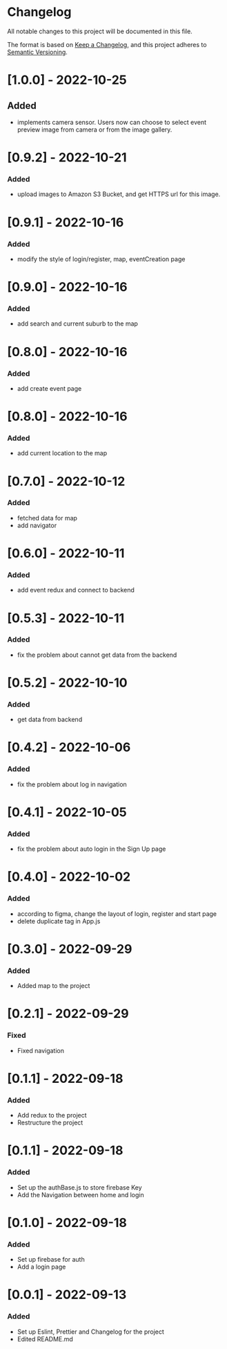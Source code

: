 # Changelog
All notable changes to this project will be documented in this file.

The format is based on [Keep a Changelog](https://keepachangelog.com/en/1.0.0/),
and this project adheres to [Semantic Versioning](https://semver.org/spec/v2.0.0.html).

# [1.0.0] - 2022-10-25
## Added
- implements camera sensor. Users now can choose to select event preview image from camera or from the image gallery.

# [0.9.2] - 2022-10-21

### Added

- upload images to Amazon S3 Bucket, and get HTTPS url for this image.

# [0.9.1] - 2022-10-16

### Added

- modify the style of login/register, map, eventCreation page

# [0.9.0] - 2022-10-16

### Added

- add search and current suburb to the map

# [0.8.0] - 2022-10-16

### Added

- add create event page


# [0.8.0] - 2022-10-16

### Added

- add current location to the map

# [0.7.0] - 2022-10-12

### Added

- fetched data for map
- add navigator 

# [0.6.0] - 2022-10-11

### Added

- add event redux and connect to backend 

# [0.5.3] - 2022-10-11

### Added

- fix the problem about cannot get data from the backend


# [0.5.2] - 2022-10-10

### Added

- get data from backend


# [0.4.2] - 2022-10-06

### Added

- fix the problem about log in navigation

# [0.4.1] - 2022-10-05

### Added

- fix the problem about auto login in the Sign Up page


# [0.4.0] - 2022-10-02

### Added

- according to figma, change the layout of login, register and start page
- delete duplicate tag in App.js

# [0.3.0] - 2022-09-29

### Added

- Added map to the project

# [0.2.1] - 2022-09-29

### Fixed

- Fixed navigation

# [0.1.1] - 2022-09-18

### Added

- Add redux to the project
- Restructure the project

# [0.1.1] - 2022-09-18

### Added

- Set up the authBase.js to store firebase Key
- Add the Navigation between home and login

# [0.1.0] - 2022-09-18

### Added

- Set up firebase for auth
- Add a login page

# [0.0.1] - 2022-09-13

### Added

- Set up Eslint, Prettier and Changelog for the project
- Edited README.md
